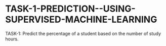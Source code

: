 # TASK-1-PREDICTION--USING-SUPERVISED-MACHINE-LEARNING
TASK-1: Predict the percentage of a student based on the number of study hours.
